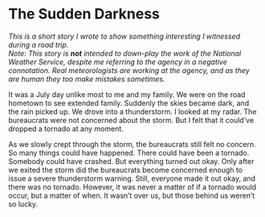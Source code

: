 # The Sudden Darkness

*This is a short story I wrote to show something interesting I witnessed during a road trip.*  
*Note: This story is **not** intended to down-play the work of the National Weather Service, despite me referring to the agency in a negative connotation. Real meteorologists are working at the agency, and as they are human they too make mistakes sometimes.*

It was a July day unlike most to me and my family. We were on the road hometown to see extended family. Suddenly the skies became dark, and the rain picked up. We drove into a thunderstorm. I looked at my radar. The bureaucrats were not concerned about the storm. But I felt that it could’ve dropped a tornado at any moment.

As we slowly crept through the storm, the bureaucrats still felt no concern. So many things could have happened. There could have been a tornado. Somebody could have crashed. But everything turned out okay. Only after we exited the storm did the bureaucrats become concerned enough to issue a severe thunderstorm warning. Still, everyone made it out okay, and there was no tornado. However, it was never a matter of if a tornado would occur, but a matter of when. It wasn’t over us, but those behind us weren’t so lucky. 

